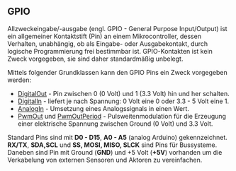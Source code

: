 GPIO
----

Allzweckeingabe/-ausgabe (engl. GPIO - General Purpose Input/Output) ist ein allgemeiner Kontaktstift (Pin) an einem Mikrocontroller, dessen Verhalten, unabhängig, ob als Eingabe- oder Ausgabekontakt, durch logische Programmierung frei bestimmbar ist. GPIO-Kontakten ist kein Zweck vorgegeben, sie sind daher standardmäßig unbelegt.

Mittels folgender Grundklassen kann den GPIO Pins ein Zweck vorgegeben werden:

* [DigitalOut](DigitalOut/) -  Pin zwischen 0 (0 Volt) und 1 (3.3 Volt) hin und her schalten.
* [DigitalIn](DigitalIn/)  - liefert je nach Spannung: 0 Volt eine 0 oder 3.3 - 5 Volt eine 1.
* [AnalogIn](AnalogIn/)    - Umsetzung eines Analogssignals in einen Wert.
* [PwmOut](PwmOut/) und [PwmOutPeriod](PwmOutPeriod/) - Pulsweitenmodulation für die Erzeugung einer elektrische Spannung zwischen Ground (0 Volt) und 3.3 Volt.


Standard Pins sind mit **D0 - D15**, **A0 - A5** (analog Arduino) gekennzeichnet. **RX/TX**, **SDA,SCL** und **SS, MOSI, MISO, SLCK** sind Pins für Bussysteme. 
Daneben sind  Pin mit Ground (**GND**) und +5 Volt (**+5V**) vorhanden um die Verkabelung von externen Sensoren und Aktoren zu vereinfachen.